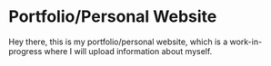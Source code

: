 # Portfolio/Personal Website

Hey there, this is my portfolio/personal website, which is a work-in-progress where I will upload information about myself.
